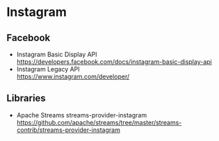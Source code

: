 # Instagram


## Facebook

- Instagram Basic Display API  
  https://developers.facebook.com/docs/instagram-basic-display-api
- Instagram Legacy API    
  https://www.instagram.com/developer/


## Libraries

- Apache Streams streams-provider-instagram  
  https://github.com/apache/streams/tree/master/streams-contrib/streams-provider-instagram